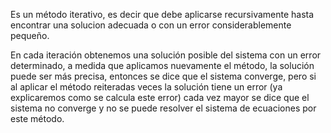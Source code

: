 Es un método iterativo, es decir que debe aplicarse recursivamente hasta encontrar una solucion adecuada o con un error considerablemente pequeño.


En cada iteración obtenemos una solución posible del sistema con un error determinado, a medida que aplicamos nuevamente el método, la solución puede ser más precisa, entonces se dice que el sistema converge, pero si al aplicar el método reiteradas veces la solución tiene un error (ya explicaremos como se calcula este error) cada vez mayor se dice que el sistema no converge y no se puede resolver el sistema de ecuaciones por este método.

